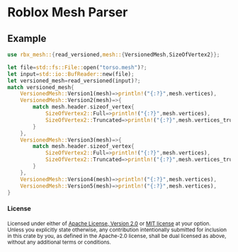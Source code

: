 Roblox Mesh Parser
==================

## Example

```rust
use rbx_mesh::{read_versioned,mesh::{VersionedMesh,SizeOfVertex2}};

let file=std::fs::File::open("torso.mesh")?;
let input=std::io::BufReader::new(file);
let versioned_mesh=read_versioned(input)?;
match versioned_mesh{
	VersionedMesh::Version1(mesh)=>println!("{:?}",mesh.vertices),
	VersionedMesh::Version2(mesh)=>{
		match mesh.header.sizeof_vertex{
			SizeOfVertex2::Full=>println!("{:?}",mesh.vertices),
			SizeOfVertex2::Truncated=>println!("{:?}",mesh.vertices_truncated),
		}
	},
	VersionedMesh::Version3(mesh)=>{
		match mesh.header.sizeof_vertex{
			SizeOfVertex2::Full=>println!("{:?}",mesh.vertices),
			SizeOfVertex2::Truncated=>println!("{:?}",mesh.vertices_truncated),
		}
	},
	VersionedMesh::Version4(mesh)=>println!("{:?}",mesh.vertices),
	VersionedMesh::Version5(mesh)=>println!("{:?}",mesh.vertices),
}
```

#### License

<sup>
Licensed under either of <a href="LICENSE-APACHE">Apache License, Version
2.0</a> or <a href="LICENSE-MIT">MIT license</a> at your option.
</sup>

<br>

<sub>
Unless you explicitly state otherwise, any contribution intentionally submitted
for inclusion in this crate by you, as defined in the Apache-2.0 license, shall
be dual licensed as above, without any additional terms or conditions.
</sub>